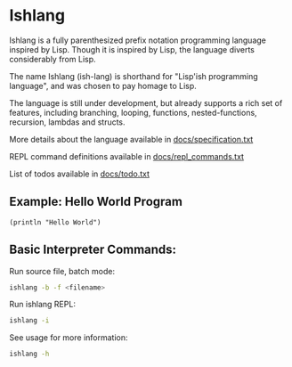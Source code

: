 # Ishlang
Ishlang is a fully parenthesized prefix notation programming language inspired by Lisp. Though it is inspired by Lisp, the language diverts considerably from Lisp.

The name Ishlang (ish-lang) is shorthand for "Lisp'ish programming language", and was chosen to pay homage to Lisp.

The language is still under development, but already supports a rich set of features, including branching, looping, functions, nested-functions, recursion, lambdas and structs.

More details about the language available in [docs/specification.txt](docs/specification.txt)

REPL command definitions available in [docs/repl_commands.txt](docs/repl_commands.txt)

List of todos available in [docs/todo.txt](docs/todo.txt)

## Example: Hello World Program
```
(println "Hello World")
```

## Basic Interpreter Commands:
Run source file, batch mode:
```bash
ishlang -b -f <filename>
```

Run ishlang REPL:
```bash
ishlang -i
```

See usage for more information:
```bash
ishlang -h
```
